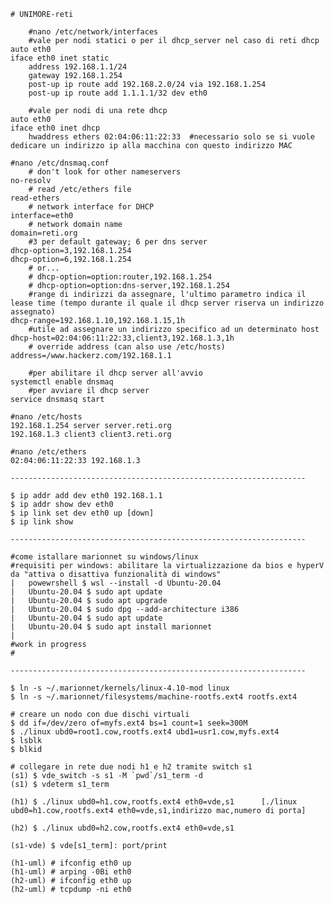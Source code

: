 	# UNIMORE-reti
	
		#nano /etc/network/interfaces
		#vale per nodi statici o per il dhcp_server nel caso di reti dhcp
	auto eth0
	iface eth0 inet static
		address 192.168.1.1/24
		gateway 192.168.1.254
		post-up ip route add 192.168.2.0/24 via 192.168.1.254
		post-up ip route add 1.1.1.1/32 dev eth0
		
		#vale per nodi di una rete dhcp
	auto eth0
	iface eth0 inet dhcp
		hwaddress ethers 02:04:06:11:22:33	#necessario solo se si vuole dedicare un indirizzo ip alla macchina con questo indirizzo MAC
		
	#nano /etc/dnsmaq.conf
		# don't look for other nameservers
	no-resolv
		# read /etc/ethers file
	read-ethers
		# network interface for DHCP
	interface=eth0
		# network domain name
	domain=reti.org
		#3 per default gateway; 6 per dns server
	dhcp-option=3,192.168.1.254
	dhcp-option=6,192.168.1.254
		# or...
		# dhcp-option=option:router,192.168.1.254
		# dhcp-option=option:dns-server,192.168.1.254
		#range di indirizzi da assegnare, l'ultimo parametro indica il lease time (tempo durante il quale il dhcp server riserva un indirizzo assegnato)
	dhcp-range=192.168.1.10,192.168.1.15,1h
		#utile ad assegnare un indirizzo specifico ad un determinato host
	dhcp-host=02:04:06:11:22:33,client3,192.168.1.3,1h
		# override address (can also use /etc/hosts)
	address=/www.hackerz.com/192.168.1.1
	
		#per abilitare il dhcp server all'avvio
	systemctl enable dnsmaq
		#per avviare il dhcp server
	service dnsmasq start
	
	#nano /etc/hosts
	192.168.1.254 server server.reti.org
	192.168.1.3 client3 client3.reti.org
	
	#nano /etc/ethers
	02:04:06:11:22:33 192.168.1.3
		
	------------------------------------------------------------------
		
	$ ip addr add dev eth0 192.168.1.1
	$ ip addr show dev eth0
	$ ip link set dev eth0 up [down]
	$ ip link show
	
	------------------------------------------------------------------
	
	#come istallare marionnet su windows/linux
	#requisiti per windows: abilitare la virtualizzazione da bios e hyperV da "attiva o disattiva funzionalità di windows"
	|	powewrshell $ wsl --install -d Ubuntu-20.04
	|	Ubuntu-20.04 $ sudo apt update
	|	Ubuntu-20.04 $ sudo apt upgrade
	|	Ubuntu-20.04 $ sudo dpg --add-architecture i386
	|	Ubuntu-20.04 $ sudo apt update
	|	Ubuntu-20.04 $ sudo apt install marionnet
	|	
	#work in progress
	#
	
	------------------------------------------------------------------

 	$ ln -s ~/.marionnet/kernels/linux-4.10-mod linux
 	$ ln -s ~/.marionnet/filesystems/machine-rootfs.ext4 rootfs.ext4

	# creare un nodo con due dischi virtuali
 	$ dd if=/dev/zero of=myfs.ext4 bs=1 count=1 seek=300M
 	$ ./linux ubd0=root1.cow,rootfs.ext4 ubd1=usr1.cow,myfs.ext4
 	$ lsblk
 	$ blkid
  
	# collegare in rete due nodi h1 e h2 tramite switch s1
 	(s1) $ vde_switch -s s1 -M `pwd`/s1_term -d
 	(s1) $ vdeterm s1_term
 	
 	(h1) $ ./linux ubd0=h1.cow,rootfs.ext4 eth0=vde,s1		[./linux ubd0=h1.cow,rootfs.ext4 eth0=vde,s1,indirizzo mac,numero di porta]
 	
 	(h2) $ ./linux ubd0=h2.cow,rootfs.ext4 eth0=vde,s1
		
 	(s1-vde) $ vde[s1_term]: port/print
 	
 	(h1-uml) # ifconfig eth0 up
 	(h1-uml) # arping -0Bi eth0
 	(h2-uml) # ifconfig eth0 up
 	(h2-uml) # tcpdump -ni eth0
